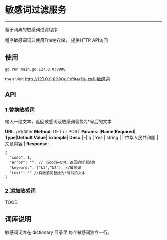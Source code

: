 # 敏感词过滤服务
---
基于词典的敏感词过滤程序

程序敏感词词典使用Trie树存储， 提供HTTP API访问

## 使用

```
go run main.go 127.0.0:8080
```
then visit http://127.0.0:8080/v1/filter?q=你的敏感词

## API

### 1.替换敏感词
输入一段文本，返回敏感词及敏感词替换为*号后的文本

**URL**:  /v1/filter
**Method**:  GET or POST
**Params**: 
|**Name**|**Required**| **Type**|**Default Value**| **Example**| **Desc.**|
-|
q | Yes | string | | 中华人民共和国 | 文章内容 |
**Response**:
```
{
  "code": 1,
  "error": "", // 当code=0时，返回的错误消息
  "keywords": ["k1","k2"], //敏感词
  "text": "" //将敏感词替换为*号后的文本
}
```

### 2.添加敏感词
TOOD

## 词库说明
敏感词词库在 dictionary 目录里
每个敏感词独立一行。